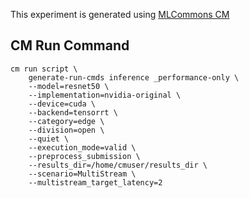 This experiment is generated using [MLCommons CM](https://github.com/mlcommons/ck)
## CM Run Command
```
cm run script \
	generate-run-cmds inference _performance-only \
	--model=resnet50 \
	--implementation=nvidia-original \
	--device=cuda \
	--backend=tensorrt \
	--category=edge \
	--division=open \
	--quiet \
	--execution_mode=valid \
	--preprocess_submission \
	--results_dir=/home/cmuser/results_dir \
	--scenario=MultiStream \
	--multistream_target_latency=2
```